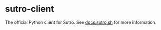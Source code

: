 # sutro-client

The official Python client for Sutro. See [docs.sutro.sh](https://docs.sutro.sh/) for more information.
